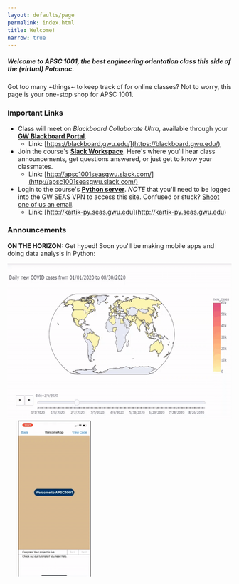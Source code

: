 ```yaml
---
layout: defaults/page
permalink: index.html
title: Welcome!
narrow: true
---
```


##### Welcome to APSC 1001, the best engineering orientation class this side of the (virtual) Potomac.

Got too many ~things~ to keep track of for online classes? Not to worry, this page is your one-stop shop for APSC 1001.

### Important Links
- Class will meet on *Blackboard Collaborate Ultra*, available through your **[GW Blackboard Portal](https://blackboard.gwu.edu/)**.
    - Link: [https://blackboard.gwu.edu/](https://blackboard.gwu.edu/)
- Join the course's **[Slack Workspace](http://apsc1001seasgwu.slack.com/)**. Here's where you'll hear class announcements, get questions answered, or just get to know your classmates.
    - Link: [http://apsc1001seasgwu.slack.com/](http://apsc1001seasgwu.slack.com/)
- Login to the course's **[Python server](http://kartik-py.seas.gwu.edu)**. *NOTE* that you'll need to be logged into the GW SEAS VPN to access this site. Confused or stuck? [Shoot one of us an email](contact.html).
    - Link: [http://kartik-py.seas.gwu.edu](http://kartik-py.seas.gwu.edu)

### Announcements

**ON THE HORIZON:** Get hyped! Soon you'll be making mobile apps and doing data analysis in Python:

<img src="images/PythonAnimation.gif" height="350"/>&nbsp;&nbsp;&nbsp;&nbsp;&nbsp;
<img src="images/ThunkableAnimation.gif" height="350"/>
